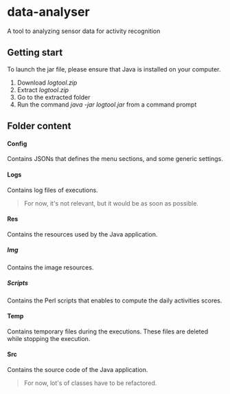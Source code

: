 # data-analyser
A tool to analyzing sensor data for activity recognition

## Getting start

To launch the jar file, please ensure that Java is installed on your computer.

1. Download *logtool.zip*
2. Extract *logtool.zip*
3. Go to the extracted folder
4. Run the command *java -jar logtool.jar* from a command prompt

## Folder content

#### Config

Contains JSONs that defines the menu sections, and some generic settings.

#### Logs

Contains log files of executions.

> For now, it's not relevant, but it would be as soon as possible.

#### Res

Contains the resources used by the Java application.

##### Img

Contains the image resources.

##### Scripts

Contains the Perl scripts that enables to compute the daily activities scores.

#### Temp

Contains temporary files during the executions. These files are deleted while stopping the execution.

#### Src

Contains the source code of the Java application.

> For now, lot's of classes have to be refactored.

